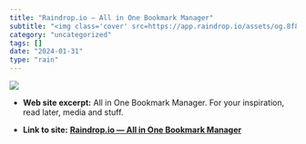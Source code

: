 ```yaml
---
title: "Raindrop.io — All in One Bookmark Manager"
subtitle: "<img class='cover' src=https://app.raindrop.io/assets/og.8f80436569bfdbdc1a79f7ee9f1c43af.png>"
category: "uncategorized"
tags: []
date: "2024-01-31"
type: "rain"
---
```

<img class="cover" src=https://app.raindrop.io/assets/og.8f80436569bfdbdc1a79f7ee9f1c43af.png>



* **Web site excerpt:** All in One Bookmark Manager. For your inspiration, read later, media and stuff.

* **Link to site:** **[Raindrop.io — All in One Bookmark Manager](https://api.raindrop.io/v1/auth/jwt?done_uri=rnio://account/jwt)**